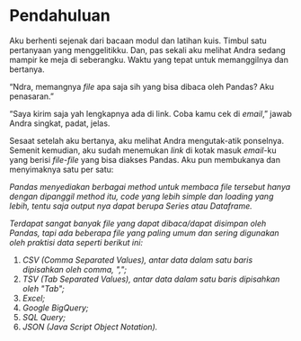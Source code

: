 # Pendahuluan

Aku berhenti sejenak dari bacaan modul dan latihan kuis. Timbul satu pertanyaan yang menggelitikku. Dan, pas sekali aku melihat Andra sedang mampir ke meja di seberangku. Waktu yang tepat untuk memanggilnya dan bertanya.

“Ndra, memangnya _file_ apa saja sih yang bisa dibaca oleh Pandas? Aku penasaran.”

“Saya kirim saja yah lengkapnya ada di link. Coba kamu cek di _email_,” jawab Andra singkat, padat, jelas.

Sesaat setelah aku bertanya, aku melihat Andra mengutak-atik ponselnya. Semenit kemudian, aku sudah menemukan _link_ di kotak masuk _email_-ku yang berisi _file-file_ yang bisa diakses Pandas. Aku pun membukanya dan menyimaknya satu per satu:

_Pandas menyediakan berbagai method untuk membaca file tersebut hanya dengan dipanggil method itu, code yang lebih simple dan loading yang lebih, tentu saja output nya dapat berupa Series atau Dataframe._

_Terdapat sangat banyak file yang dapat dibaca/dapat disimpan oleh Pandas, tapi ada beberapa file yang paling umum dan sering digunakan oleh praktisi data seperti berikut ini:_
1. _CSV (Comma Separated Values), antar data dalam satu baris dipisahkan oleh comma, ",";_
2. _TSV (Tab Separated Values), antar data dalam satu baris dipisahkan oleh "Tab";_
3. _Excel;_
4. _Google BigQuery;_
5. _SQL Query;_
6. _JSON (Java Script Object Notation)._
